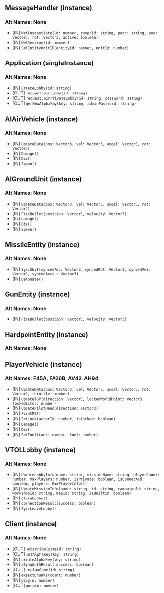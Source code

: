 
## MessageHandler (instance)

### Alt Names: None
- [IN] `NetInstantiate(id: number, ownerId: string, path: string, pos: Vector3, rot: Vector3, active: boolean)`
- [IN] `NetDestroy(id: number)`
- [IN] `SetEntityUnitID(entityId: number, unitId: number)`


## Application (singleInstance)

### Alt Names: None
- [IN] `CreateLobby(id: string)`
- [OUT] `requestJoinLobby(id: string)`
- [OUT] `requestJoinPrivateLobby(id: string, password: string)`
- [OUT] `genNewAlphaKey(key: string, adminPassword: string)`


## AIAirVehicle (instance)

### Alt Names: None
- [IN] `UpdateData(pos: Vector3, vel: Vector3, accel: Vector3, rot: Vector3)`
- [IN] `Damage()`
- [IN] `Die()`
- [IN] `Spawn()`


## AIGroundUnit (instance)

### Alt Names: None
- [IN] `UpdateData(pos: Vector3, vel: Vector3, accel: Vector3, rot: Vector3)`
- [IN] `FireBullet(position: Vector3, velocity: Vector3)`
- [IN] `Damage()`
- [IN] `Die()`
- [IN] `Spawn()`


## MissileEntity (instance)

### Alt Names: None
- [IN] `SyncShit(syncedPos: Vector3, syncedRot: Vector3, syncedVel: Vector3, syncedAccel: Vector3)`
- [IN] `Detonate()`


## GunEntity (instance)

### Alt Names: None
- [IN] `FireBullet(position: Vector3, velocity: Vector3)`


## HardpointEntity (instance)

### Alt Names: None



## PlayerVehicle (instance)

### Alt Names: F45A, FA26B, AV42, AH94
- [IN] `UpdateData(pos: Vector3, vel: Vector3, accel: Vector3, rot: Vector3, throttle: number)`
- [IN] `UpdateTGP(direction: Vector3, lockedWorldPoint: Vector3, lockedActor: number)`
- [IN] `UpdatePilotHead(direction: Vector3)`
- [IN] `FireCMS()`
- [IN] `SetLock(actorId: number, isLocked: boolean)`
- [IN] `Damage()`
- [IN] `Die()`
- [IN] `SetFuel(tank: number, fuel: number)`


## VTOLLobby (instance)

### Alt Names: None
- [IN] `UpdateLobbyInfo(name: string, missionName: string, playerCount: number, maxPlayers: number, isPrivate: boolean, isConnected: boolean, players: RawPlayerInfo[])`
- [IN] `UpdateMissionInfo(name: string, id: string, campaignId: string, workshopId: string, mapId: string, isBuiltin: boolean)`
- [IN] `CloseLobby()`
- [IN] `ConnectionResult(success: boolean)`
- [IN] `SyncLeaveLobby()`


## Client (instance)

### Alt Names: None
- [OUT] `subscribe(gameId: string)`
- [OUT] `setAlphaKey(key: string)`
- [IN] `createAlphaKey(key: string)`
- [IN] `alphaAuthResult(success: boolean)`
- [OUT] `replayGame(id: string)`
- [IN] `expectChunks(count: number)`
- [IN] `ping(n: number)`
- [OUT] `pong(n: number)`

